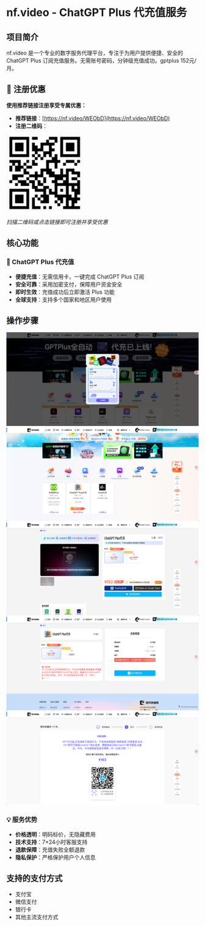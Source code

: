 # nf.video - ChatGPT Plus 代充值服务

## 项目简介

nf.video 是一个专业的数字服务代理平台，专注于为用户提供便捷、安全的 ChatGPT Plus 订阅充值服务。无需账号密码，分钟级充值成功。gptplus 152元/月。

## 🎁 注册优惠

**使用推荐链接注册享受专属优惠：**
- **推荐链接**：[https://nf.video/WEObD](https://nf.video/WEObD)
- **注册二维码**：

<img src="20250807222925.png" alt="nf.video 注册二维码" width="200" height="200">

*扫描二维码或点击链接即可注册并享受优惠*

## 核心功能

### 🚀 ChatGPT Plus 代充值
- **便捷充值**：无需信用卡，一键完成 ChatGPT Plus 订阅
- **安全可靠**：采用加密支付，保障用户资金安全
- **即时生效**：充值成功后立即激活 Plus 功能
- **全球支持**：支持多个国家和地区用户使用

## 操作步骤

![](20250807223804.png)
![](20250807223840.png)
![](20250807223858.png)
![](20250807223922.png)
![](20250807223944.png)

### 💡 服务优势
- **价格透明**：明码标价，无隐藏费用
- **技术支持**：7×24小时客服支持
- **退款保障**：充值失败全额退款
- **隐私保护**：严格保护用户个人信息

## 支持的支付方式

- 支付宝
- 微信支付
- 银行卡
- 其他主流支付方式

